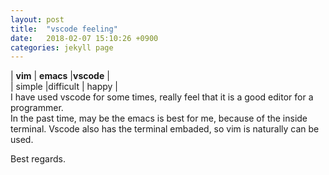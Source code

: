 ```yaml
---
layout: post
title:  "vscode feeling"
date:   2018-02-07 15:10:26 +0900
categories: jekyll page
---
```

| **vim** | **emacs** |**vscode** |  
| simple |difficult | happy |  
I have used vscode for some times, really feel that it is a good editor for a programmer.  
In the past time, may be the emacs is best for me, because of the inside terminal.
Vscode also has the terminal embaded, so vim is naturally can be used.

Best regards.
